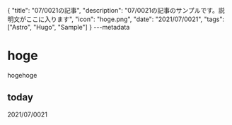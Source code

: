 {
  "title": "07/0021の記事",
  "description": "07/0021の記事のサンプルです。説明文がここに入ります",
  "icon": "hoge.png",
  "date": "2021/07/0021",
  "tags": ["Astro", "Hugo", "Sample"]
}
---metadata

# hoge
hogehoge

## today
2021/07/0021